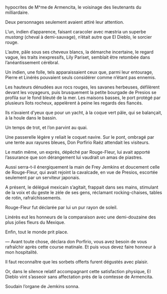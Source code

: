 hypocrites de M^me de Armencita, le voisinage des lieutenants du milliardaire.

Deux personnages seulement avaient attiré leur attention.

L’un, indien d’apparence, faisant caracoler avec mæstria un superbe _mustang_ (cheval à demi-sauvage), n’était autre que El Dieblo, le sorcier rouge.

L’autre, pâle sous ses cheveux blancs, la démarche incertaine, le regard
vague, les traits inexpressifs, Lily Pariset, semblait être retombée dans
l’anéantissement cérébral.

Un indien, une folle, tels apparaissaient ceux que, parmi leur entourage,
Pierre et Linérès pouvaient seuls considérer comme n’étant pas ennemis.

Les hauteurs dénudées aux rocs rouges, les savanes herbeuses, défilèrent
devant les voyageurs, puis brusquement la petite bourgade de Presios se
profila sur le fond bleuté de la mer. Les maisons basses, le port protégé
par plusieurs îlots rocheux, appelèrent à peine les regards des fiancés.

Ils n’avaient d’yeux que pour un yacht, à la coque vert pâle, qui se balançait, à la houle dans le bassin.

Un temps de trot, et l’on parvint au quai.

Une passerelle légère y reliait le coquet navire. Sur le pont, ombragé par
une tente aux rayures bleues, Don Porfirio Raëz attendait les visiteurs.

Le matin même, un exprès, dépêché par Rouge-Fleur, lui avait apporté
l’assurance que son dérangement lui vaudrait un amas de piastres.

Aussi serra-t-il énergiquement la main de Frey Jemkins et doucement celle de Rouge-Fleur, qui avait rejoint la cavalcade, en vue de Presios, escortée seulement par un serviteur japonais.

A présent, le délégué mexicain s’agitait, frappait dans ses mains, stimulant de la voix et du geste le zèle de ses gens, réclamant rocking-chaises, tables de rotin, rafraîchissements.

Rouge-Fleur fut déclarée par lui un pur rayon de soleil.

Linérès eut les honneurs de la comparaison avec une demi-douzaine des plus jolies fleurs du Mexique.

Enfin, tout le monde prit place.

— Avant toute chose, déclara don Porfirio, vous avez besoin de vous
rafraîchir après cette course matinale. Et puis vous devez faire honneur à
mon hospitalité.

Il faut reconnaître que les sorbets offerts furent dégustés avec plaisir.

Or, dans le silence relatif accompagnant cette satisfaction physique, El Dieblo vint s’asseoir sans affectation près de la comtesse de Armencita.

Soudain l’organe de Jemkins sonna.
